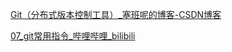 

[Git（分布式版本控制工具）_塞班呢的博客-CSDN博客](https://blog.csdn.net/a18307096730/article/details/124586216?spm=1001.2014.3001.5502)

[07_git常用指令_哔哩哔哩_bilibili](https://www.bilibili.com/video/BV1MU4y1Y7h5?p=7&spm_id_from=pageDriver&vd_source=e6a100138906f3892c6413488ca8e688)